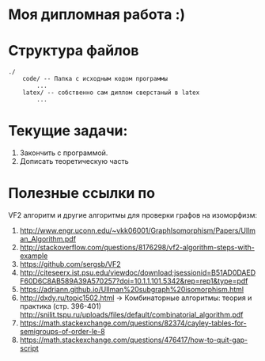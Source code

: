 # Моя дипломная работа :)

# Структура файлов

```
./
    code/ -- Папка с исходным кодом программы
        ...
    latex/ -- собственно сам диплом сверстаный в latex
        ...
```

# Текущие задачи:

1. Закончить с программой.
2. Дописать теоретическую часть

# Полезные ссылки по

VF2 алгоритм и другие алгоритмы для проверки графов на изоморфизм:

1. http://www.engr.uconn.edu/~vkk06001/GraphIsomorphism/Papers/Ullman_Algorithm.pdf
2. http://stackoverflow.com/questions/8176298/vf2-algorithm-steps-with-example
3. https://github.com/sergsb/VF2
4. http://citeseerx.ist.psu.edu/viewdoc/download;jsessionid=B51AD0DAEDF60D6C8AB589A39A570257?doi=10.1.1.101.5342&rep=rep1&type=pdf
5. https://adriann.github.io/Ullman%20subgraph%20isomorphism.html
6. http://dxdy.ru/topic1502.html -> Комбинаторные алгоритмы: теория и практика (стр. 396-401) http://snilit.tspu.ru/uploads/files/default/combinatorial_algorithm.pdf
7. https://math.stackexchange.com/questions/82374/cayley-tables-for-semigroups-of-order-le-8
8. https://math.stackexchange.com/questions/476417/how-to-quit-gap-script
